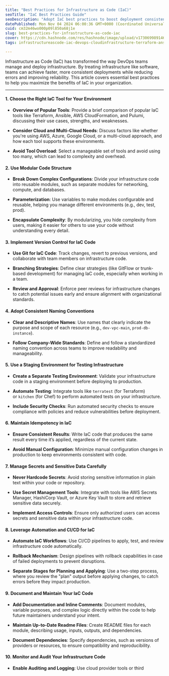 ```yaml
---
title: "Best Practices for Infrastructure as Code (IaC)"
seoTitle: "IaC Best Practices Guide"
seoDescription: "Adopt IaC best practices to boost deployment consistency, minimize errors, and enhance infrastructure management efficiency"
datePublished: Mon Nov 04 2024 06:00:36 GMT+0000 (Coordinated Universal Time)
cuid: cm32m46wo000p09l850a68j1e
slug: best-practices-for-infrastructure-as-code-iac
cover: https://cdn.hashnode.com/res/hashnode/image/upload/v1730699891464/338ed17d-38e8-42df-93b4-00ae6ffa55ea.jpeg
tags: infrastructureascode-iac-devops-cloudinfrastructure-terraform-ansible-aws-azure-googlecloud-automation-cicd-configurationmanagement-iacbestpractices-infrastructureautomation-devsecops-cloudcomputing-gitops-infrastructuredesign-securityiniac-cloudnative

---
```


Infrastructure as Code (IaC) has transformed the way DevOps teams manage and deploy infrastructure. By treating infrastructure like software, teams can achieve faster, more consistent deployments while reducing errors and improving reliability. This article covers essential best practices to help you maximize the benefits of IaC in your organization.

---

#### 1. Choose the Right IaC Tool for Your Environment

* **Overview of Popular Tools**: Provide a brief comparison of popular IaC tools like Terraform, Ansible, AWS CloudFormation, and Pulumi, discussing their use cases, strengths, and weaknesses.
    
* **Consider Cloud and Multi-Cloud Needs**: Discuss factors like whether you're using AWS, Azure, Google Cloud, or a multi-cloud approach, and how each tool supports these environments.
    
* **Avoid Tool Overload**: Select a manageable set of tools and avoid using too many, which can lead to complexity and overhead.
    

#### 2. Use Modular Code Structure

* **Break Down Complex Configurations**: Divide your infrastructure code into reusable modules, such as separate modules for networking, compute, and databases.
    
* **Parameterization**: Use variables to make modules configurable and reusable, helping you manage different environments (e.g., dev, test, prod).
    
* **Encapsulate Complexity**: By modularizing, you hide complexity from users, making it easier for others to use your code without understanding every detail.
    

#### 3. Implement Version Control for IaC Code

* **Use Git for IaC Code**: Track changes, revert to previous versions, and collaborate with team members on infrastructure code.
    
* **Branching Strategies**: Define clear strategies (like GitFlow or trunk-based development) for managing IaC code, especially when working in a team.
    
* **Review and Approval**: Enforce peer reviews for infrastructure changes to catch potential issues early and ensure alignment with organizational standards.
    

#### 4. Adopt Consistent Naming Conventions

* **Clear and Descriptive Names**: Use names that clearly indicate the purpose and scope of each resource (e.g., `dev-vpc-main`, `prod-db-instance`).
    
* **Follow Company-Wide Standards**: Define and follow a standardized naming convention across teams to improve readability and manageability.
    

#### 5. Use a Staging Environment for Testing Infrastructure

* **Create a Separate Testing Environment**: Validate your infrastructure code in a staging environment before deploying to production.
    
* **Automate Testing**: Integrate tools like `terratest` (for Terraform) or `kitchen` (for Chef) to perform automated tests on your infrastructure.
    
* **Include Security Checks**: Run automated security checks to ensure compliance with policies and reduce vulnerabilities before deployment.
    

#### 6. Maintain Idempotency in IaC

* **Ensure Consistent Results**: Write IaC code that produces the same result every time it’s applied, regardless of the current state.
    
* **Avoid Manual Configuration**: Minimize manual configuration changes in production to keep environments consistent with code.
    

#### 7. Manage Secrets and Sensitive Data Carefully

* **Never Hardcode Secrets**: Avoid storing sensitive information in plain text within your code or repository.
    
* **Use Secret Management Tools**: Integrate with tools like AWS Secrets Manager, HashiCorp Vault, or Azure Key Vault to store and retrieve sensitive data securely.
    
* **Implement Access Controls**: Ensure only authorized users can access secrets and sensitive data within your infrastructure code.
    

#### 8. Leverage Automation and CI/CD for IaC

* **Automate IaC Workflows**: Use CI/CD pipelines to apply, test, and review infrastructure code automatically.
    
* **Rollback Mechanism**: Design pipelines with rollback capabilities in case of failed deployments to prevent disruptions.
    
* **Separate Stages for Planning and Applying**: Use a two-step process, where you review the "plan" output before applying changes, to catch errors before they impact production.
    

#### 9. Document and Maintain Your IaC Code

* **Add Documentation and Inline Comments**: Document modules, variable purposes, and complex logic directly within the code to help future maintainers understand your intent.
    
* **Maintain Up-to-Date Readme Files**: Create README files for each module, describing usage, inputs, outputs, and dependencies.
    
* **Document Dependencies**: Specify dependencies, such as versions of providers or resources, to ensure compatibility and reproducibility.
    

#### 10. Monitor and Audit Your Infrastructure Code

* **Enable Auditing and Logging**: Use cloud provider tools or third